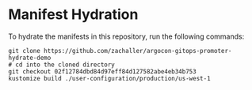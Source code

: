 # Manifest Hydration

To hydrate the manifests in this repository, run the following commands:

```shell
git clone https://github.com/zachaller/argocon-gitops-promoter-hydrate-demo
# cd into the cloned directory
git checkout 02f12784dbd84d97eff84d127582abe4eb34b753
kustomize build ./user-configuration/production/us-west-1
```
